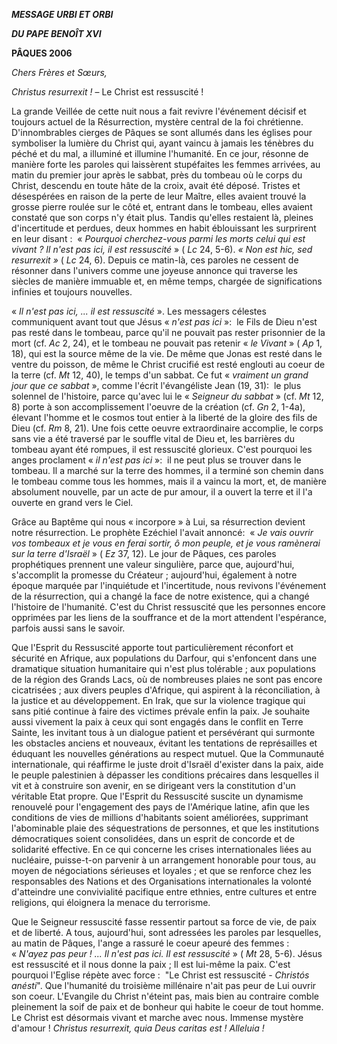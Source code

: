 ***MESSAGE URBI ET ORBI***

***DU PAPE BENOÎT XVI***

**PÂQUES 2006**

*Chers Frères et Sœurs,*

*Christus resurrexit !* – Le Christ est ressuscité !

La grande Veillée de cette nuit nous a fait revivre l'événement décisif et toujours actuel de la Résurrection, mystère central de la foi chrétienne. D'innombrables cierges de Pâques se sont allumés dans les églises pour symboliser la lumière du Christ qui, ayant vaincu à jamais les ténèbres du péché et du mal, a illuminé et illumine l'humanité. En ce jour, résonne de manière forte les paroles qui laissèrent stupéfaites les femmes arrivées, au matin du premier jour après le sabbat, près du tombeau où le corps du Christ, descendu en toute hâte de la croix, avait été déposé. Tristes et désespérées en raison de la perte de leur Maître, elles avaient trouvé la grosse pierre roulée sur le côté et, entrant dans le tombeau, elles avaient constaté que son corps n'y était plus. Tandis qu'elles restaient là, pleines d'incertitude et perdues, deux hommes en habit éblouissant les surprirent en leur disant :  « *Pourquoi cherchez-vous parmi les morts celui qui est vivant ? Il n'est pas ici, il est ressuscité* » ( *Lc* 24, 5-6). *« *Non est hic, sed resurrexit* »* ( *Lc* 24, 6). Depuis ce matin-là, ces paroles ne cessent de résonner dans l'univers comme une joyeuse annonce qui traverse les siècles de manière immuable et, en même temps, chargée de significations infinies et toujours nouvelles.

« *Il n'est pas ici, ... il est ressuscité* ». Les messagers célestes communiquent avant tout que Jésus « *n'est pas ici* »:  le Fils de Dieu n'est pas resté dans le tombeau, parce qu'il ne pouvait pas rester prisonnier de la mort (cf. *Ac* 2, 24), et le tombeau ne pouvait pas retenir « *le Vivant* » ( *Ap* 1, 18), qui est la source même de la vie. De même que Jonas est resté dans le ventre du poisson, de même le Christ crucifié est resté englouti au coeur de la terre (cf. *Mt* 12, 40), le temps d'un sabbat. Ce fut « *vraiment un grand jour que ce sabbat* », comme l'écrit l'évangéliste Jean (19, 31):  le plus solennel de l'histoire, parce qu'avec lui le « *Seigneur du sabbat* » (cf. *Mt* 12, 8) porte à son accomplissement l'oeuvre de la création (cf. *Gn* 2, 1-4a), élevant l'homme et le cosmos tout entier à la liberté de la gloire des fils de Dieu (cf. *Rm* 8, 21). Une fois cette oeuvre extraordinaire accomplie, le corps sans vie a été traversé par le souffle vital de Dieu et, les barrières du tombeau ayant été rompues, il est ressuscité glorieux. C'est pourquoi les anges proclament « *il n'est pas ici* »:  il ne peut plus se trouver dans le tombeau. Il a marché sur la terre des hommes, il a terminé son chemin dans le tombeau comme tous les hommes, mais il a vaincu la mort, et, de manière absolument nouvelle, par un acte de pur amour, il a ouvert la terre et il l'a ouverte en grand vers le Ciel.

Grâce au Baptême qui nous « incorpore » à Lui, sa résurrection devient notre résurrection. Le prophète Ezéchiel l'avait annoncé:  « *Je vais ouvrir vos tombeaux et je vous en ferai sortir, ô mon peuple, et je vous ramènerai sur la terre d'Israël* » ( *Ez* 37, 12). Le jour de Pâques, ces paroles prophétiques prennent une valeur singulière, parce que, aujourd'hui, s'accomplit la promesse du Créateur ; aujourd'hui, également à notre époque marquée par l'inquiétude et l'incertitude, nous revivons l'événement de la résurrection, qui a changé la face de notre existence, qui a changé l'histoire de l'humanité. C'est du Christ ressuscité que les personnes encore opprimées par les liens de la souffrance et de la mort attendent l'espérance, parfois aussi sans le savoir.

Que l'Esprit du Ressuscité apporte tout particulièrement réconfort et sécurité en Afrique, aux populations du Darfour, qui s'enfoncent dans une dramatique situation humanitaire qui n'est plus tolérable ; aux populations de la région des Grands Lacs, où de nombreuses plaies ne sont pas encore cicatrisées ; aux divers peuples d'Afrique, qui aspirent à la réconciliation, à la justice et au développement. En Irak, que sur la violence tragique qui sans pitié continue à faire des victimes prévale enfin la paix. Je souhaite aussi vivement la paix à ceux qui sont engagés dans le conflit en Terre Sainte, les invitant tous à un dialogue patient et persévérant qui surmonte les obstacles anciens et nouveaux, évitant les tentations de représailles et éduquant les nouvelles générations au respect mutuel. Que la Communauté internationale, qui réaffirme le juste droit d'Israël d'exister dans la paix, aide le peuple palestinien à dépasser les conditions précaires dans lesquelles il vit et à construire son avenir, en se dirigeant vers la constitution d'un véritable Etat propre. Que l'Esprit du Ressuscité suscite un dynamisme renouvelé pour l'engagement des pays de l'Amérique latine, afin que les conditions de vies de millions d'habitants soient améliorées, supprimant l'abominable plaie des séquestrations de personnes, et que les institutions démocratiques soient consolidées, dans un esprit de concorde et de solidarité effective. En ce qui concerne les crises internationales liées au nucléaire, puisse-t-on parvenir à un arrangement honorable pour tous, au moyen de négociations sérieuses et loyales ; et que se renforce chez les responsables des Nations et des Organisations internationales la volonté d'atteindre une convivialité pacifique entre ethnies, entre cultures et entre religions, qui éloignera la menace du terrorisme.

Que le Seigneur ressuscité fasse ressentir partout sa force de vie, de paix et de liberté. A tous, aujourd'hui, sont adressées les paroles par lesquelles, au matin de Pâques, l'ange a rassuré le coeur apeuré des femmes :  « *N'ayez pas peur ! ... Il n'est pas ici. Il est ressuscité* » ( *Mt* 28, 5-6). Jésus est ressuscité et il nous donne la paix ; Il est lui-même la paix. C'est pourquoi l'Eglise répète avec force :  "Le Christ est ressuscité - *Christós anésti*". Que l'humanité du troisième millénaire n'ait pas peur de Lui ouvrir son coeur. L'Evangile du Christ n'éteint pas, mais bien au contraire comble pleinement la soif de paix et de bonheur qui habite le coeur de tout homme. Le Christ est désormais vivant et marche avec nous. Immense mystère d'amour ! *Christus resurrexit, quia Deus caritas est ! Alleluia !*
